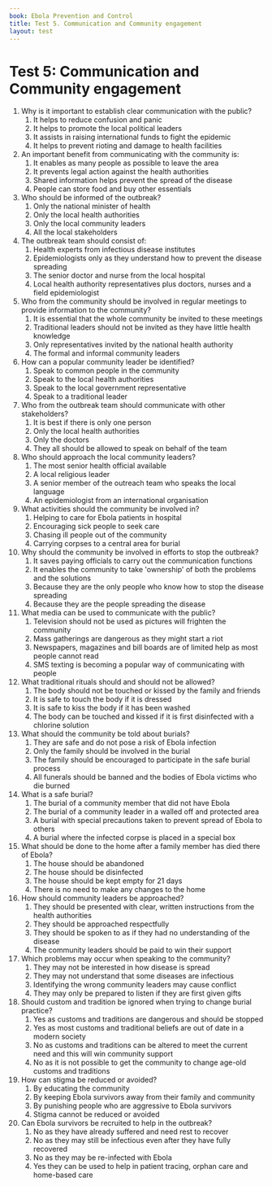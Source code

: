 ```yaml
---
book: Ebola Prevention and Control
title: Test 5. Communication and Community engagement 
layout: test
---
```


# Test 5: Communication and Community engagement 

1.	Why is it important to establish clear communication with the public?
	1.	It helps to reduce confusion and panic
	1.	It helps to promote the local political leaders
	1.	It assists in raising international funds to fight the epidemic
	1.	It helps to prevent rioting and damage to health facilities
2.	An important benefit from communicating with the community is:
	1.	It enables as many people as possible to leave the area
	1.	It prevents legal action against the health authorities
	1.	Shared information helps prevent the spread of the disease
	1.	People can store food and buy other essentials
3.	Who should be informed of the outbreak?
	1.	Only the national minister of health
	1.	Only the local health authorities
	1.	Only the local community leaders
	1.	All the local stakeholders
4.	The outbreak team should consist of:
	1.	Health experts from infectious disease institutes
	1.	Epidemiologists only as they understand how to prevent the disease spreading
	1.	The senior doctor and nurse from the local hospital
	1.	Local health authority representatives plus doctors, nurses and a field epidemiologist
5.	Who from the community should be involved in regular meetings to provide information to the community?
	1.	It is essential that the whole community be invited to these meetings
	1.	Traditional leaders should not be invited as they have little health knowledge
	1.	Only representatives invited by the national health authority
	1. 	The formal and informal community leaders
6.	How can a popular community leader be identified?
	1.	Speak to common people in the community
	1.	Speak to the local health authorities
	1.	Speak to the local government representative
	1.	Speak to a traditional leader
7.	Who from the outbreak team should communicate with other stakeholders?
	1.	It is best if there is only one person
	1.	Only the local health authorities
	1.	Only the doctors
	1.	They all should be allowed to speak on behalf of the team
8.	Who should approach the local community leaders?
	1.	The most senior health official available
	1.	A local religious leader
	1.	A senior member of the outreach team who speaks the local language
	1.	An epidemiologist from an international organisation
9.	What activities should the community be involved in?
	1.	Helping to care for Ebola patients in hospital
	1.	Encouraging sick people to seek care
	1.	Chasing ill people out of the community
	1.	Carrying corpses to a central area for burial
10.	Why should the community be involved in efforts to stop the outbreak?
	1.	It saves paying officials to carry out the communication functions
	1.	It enables the community to take 'ownership' of both the problems and the solutions
	1.	Because they are the only people who know how to stop the disease spreading
	1.	Because they are the people spreading the disease
11.	What media can be used to communicate with the public?
	1.	Television should not be used as pictures will frighten the community
	1.	Mass gatherings are dangerous as they might start a riot
	1.	Newspapers, magazines and bill boards are of limited help as most people cannot read
	1.	SMS texting is becoming a popular way of communicating with people
12.	What traditional rituals should and should not be allowed? 
	1.	The body should not be touched or kissed by the family and friends
	1.	It is safe to touch the body if it is dressed
	1.	It is safe to kiss the body if it has been washed
	1.	The body can be touched and kissed if it is first disinfected with a chlorine solution
13.	What should the community be told about burials?
	1.	They are safe and do not pose a risk of Ebola infection
	1.	Only the family should be involved in the burial
	1.	The family should be encouraged to participate in the safe burial process
	1.	All funerals should be banned and the bodies of Ebola victims who die burned
14.	What is a safe burial?
	1.	The burial of a community member that did not have Ebola
	1.	The burial of a community leader in a walled off and protected area
	1.	A burial with special precautions taken to prevent spread of Ebola to others
	1.	A burial where the infected corpse is placed in a special box
15.	What should be done to the home after a family member has died there of Ebola?
	1.	The house should be abandoned
	1.	The house should be disinfected
	1.	The house should be kept empty for 21 days
	1.	There is no need to make any changes to the home
16.	How should community leaders be approached?
	1.	They should be presented with clear, written instructions from the health authorities
	1.	They should be approached respectfully
	1.	They should be spoken to as if they had no understanding of the disease
	1.	The community leaders should be paid to win their support
17.	Which problems may occur when speaking to the community?
	1.	They may not be interested in how disease is spread
	1.	They may not understand that some diseases are infectious
	1.	Identifying the wrong community leaders may cause conflict
	1.	They may only be prepared to listen if they are first given gifts
18.	Should custom and tradition be ignored when trying to change burial practice?
	1.	Yes as customs and traditions are dangerous and should be stopped
	1.	Yes as most customs and traditional beliefs are out of date in a modern society
	1.	No as customs and traditions can be altered to meet the current need and this will win community support
	1.	No as it is not possible to get the community to change age-old customs and traditions
19.	How can stigma be reduced or avoided?
	1.	By educating the community
	1.	By keeping Ebola survivors away from their family and community
	1.	By punishing people who are aggressive to Ebola survivors
	1.	Stigma cannot be reduced or avoided
20.	Can Ebola survivors be recruited to help in the outbreak?
	1.	No as they have already suffered and need rest to recover
	1.	No as they may still be infectious even after they have fully recovered
	1.	No as they may be re-infected with Ebola
	1.	Yes they can be used to help in patient tracing, orphan care and home-based care

